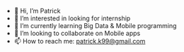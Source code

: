 - 👋 Hi, I’m Patrick
- 👀 I’m interested in looking for internship
- 🌱 I’m currently learning Big Data & Mobile programming
- 💞️ I’m looking to collaborate on Mobile apps
- 📫 How to reach me: patrick.k99@gmail.com
